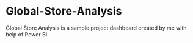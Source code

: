 # Global-Store-Analysis
Global Store Analysis is a sample project dashboard created by me with help of Power BI.
